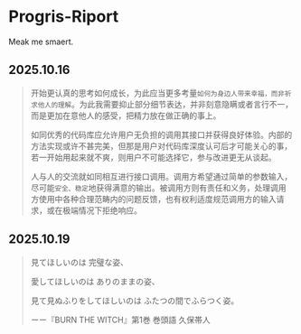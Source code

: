 # Progris-Riport
Meak me smaert.

## 2025.10.16

> 开始更认真的思考如何成长，为此应当更多考量`如何为身边人带来幸福，而非祈求他人的理解`。为此我需要抑止部分细节表达，并非刻意隐瞒或者言行不一，而是更加在意他人的感受，把精力放在做正确的事上。
>
> 如同优秀的代码库应允许用户无负担的调用其接口并获得良好体验。内部的方法实现或许不甚完美，但那是用户对代码库深度认可后才可能关心的事，若一开始用起来就不爽，则用户不可能选择它，参与改进更无从谈起。
>
> 人与人的交流就如同相互进行接口调用。调用方希望通过简单的参数输入，尽可能`安全、稳定`地获得满意的输出。被调用方则有责任和义务，处理调用方使用中各种合理范畴内的问题反馈，也有权利适度规范调用方的输入请求，或在极端情况下拒绝响应。

## 2025.10.19

>見てほしいのは 完璧な姿、
>
>愛してほしいのは ありのままの姿、
>
>見て見ぬふりをしてほしいのは ふたつの間でふらつく姿。
>
>ーー『BURN THE WITCH』第1巻 巻頭語 久保帯人